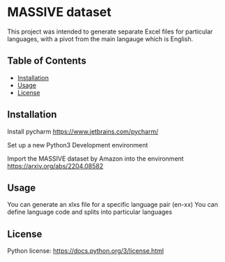 
# MASSIVE dataset

This project was intended to generate separate Excel files for particular languages, with a pivot from the main langauge which is English.

## Table of Contents
- [Installation](#installation)
- [Usage](#usage)
- [License](#license)

## Installation

Install pycharm
https://www.jetbrains.com/pycharm/

Set up a new Python3 Development environment

Import the MASSIVE dataset by Amazon into the environment
https://arxiv.org/abs/2204.08582


## Usage

You can generate an xlxs file for a specific language pair (en-xx)
You can define language code and splits into particular languages 

## License

Python license:
https://docs.python.org/3/license.html
